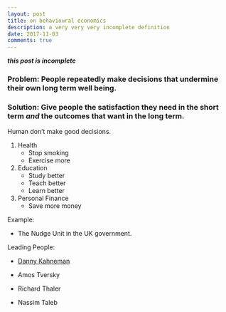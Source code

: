 ```yaml
---
layout: post
title: on behavioural economics
description: a very very very incomplete definition
date: 2017-11-03
comments: true
---
```


***this post is incomplete***

### Problem: People repeatedly make decisions that undermine their own long term well being.

### Solution: Give people the satisfaction they need in the short term *and* the outcomes that want in the long term.

Human don’t make good decisions.

1. Health
	- Stop smoking
	- Exercise more
2. Education
	- Study better
	- Teach better
	- Learn better
3. Personal Finance
	- Save more money

Example: 
- The Nudge Unit in the UK government.



Leading People:
- [Danny Kahneman](https://www.youtube.com/watch?v=uqXVAo7dVRU)

- Amos Tversky
- Richard Thaler
- Nassim Taleb
